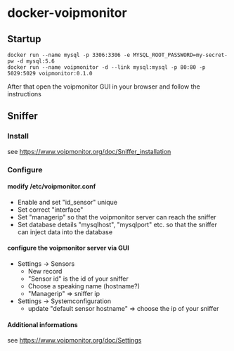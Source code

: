 # docker-voipmonitor

## Startup

```
docker run --name mysql -p 3306:3306 -e MYSQL_ROOT_PASSWORD=my-secret-pw -d mysql:5.6
docker run --name voipmonitor -d --link mysql:mysql -p 80:80 -p 5029:5029 voipmonitor:0.1.0
```

After that open the voipmonitor GUI in your browser and follow the instructions

## Sniffer
### Install
see https://www.voipmonitor.org/doc/Sniffer_installation
### Configure
#### modify /etc/voipmonitor.conf
- Enable and set "id_sensor" unique
- Set correct "interface"
- Set "managerip" so that the voipmonitor server can reach the sniffer
- Set database details "mysqlhost", "mysqlport" etc. so that the sniffer can inject data into the database 
#### configure the voipmonitor server via GUI
- Settings -> Sensors
  - New record
  - "Sensor id" is the id of your sniffer
  - Choose a speaking name (hostname?)
  - "Managerip" => sniffer ip
- Settings -> Systemconfiguration
  - update "default sensor hostname" => choose the ip of your sniffer
#### Additional informations
see https://www.voipmonitor.org/doc/Settings
